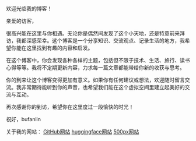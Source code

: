 [](url)欢迎光临我的博客！

亲爱的访客，

很高兴能在这里与你相遇。无论你是偶然间发现了这个小天地，还是特意前来拜访，我都深感荣幸。这个博客是一个分享知识、交流观点、记录生活的地方，我希望你能在这里找到有趣的内容和启发。

在这个博客中，你会发现各种各样的主题，包括但不限于技术、生活、旅行、读书心得等等。我将不定期更新内容，力求每一篇文章都能带给你新的收获与思考。

你的到来让这个博客变得更加有意义。如果你有任何建议或想法，欢迎随时留言交流。我非常期待能听到你的声音，也希望我们能在这个虚拟空间里建立起美好的交流与互动。

再次感谢你的到访，希望你在这里度过一段愉快的时光！

祝好，bufanlin

关于我的网站：
[GitHub网站](https://github.com/bufanlin1988)
[huggingface网站](https://huggingface.co/bufanlin)
[500px网站](https://500px.com.cn/bufanlin)